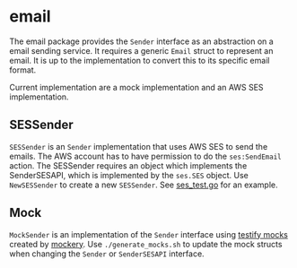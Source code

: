 # email

The email package provides the `Sender` interface as an abstraction on a email
sending service. It requires a generic `Email` struct to represent an email. It
is up to the implementation to convert this to its specific email format.

Current implementation are a mock implementation and an AWS SES implementation.

## SESSender

`SESSender` is an `Sender` implementation that uses AWS SES to send the emails.
The AWS account has to have permission to do the `ses:SendEmail` action. The
SESSender requires an object which implements the SenderSESAPI, which is
implemented by the `ses.SES` object. Use `NewSESSender` to create a new
`SESSender`. See [ses_test.go](ses_test.go) for an example.

## Mock

`MockSender` is an implementation of the `Sender` interface using [testify
mocks](https://godoc.org/github.com/stretchr/testify/mock) created by
[mockery](https://github.com/vektra/mockery). Use `./generate_mocks.sh` to
update the mock structs when changing the `Sender` or `SenderSESAPI` interface.
